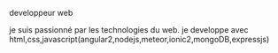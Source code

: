 developpeur web


je suis passionné par les technologies du web. 
je developpe avec html,css,javascript(angular2,nodejs,meteor,ionic2,mongoDB,expressjs)
